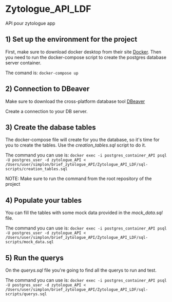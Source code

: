 # Zytologue_API_LDF
API pour zytologue app

## 1) Set up the environment for the project

First, make sure to download docker desktop from their site [Docker](https://www.docker.com/).
Then you need to run the docker-compose script to create the postgres database server container.

The comand is: `docker-compose up`

## 2) Connection to DBeaver

Make sure to download the cross-platform database tool [DBeaver](https://dbeaver.io/)

Create a connection to your DB server.

## 3) Create the dabase tables
The docker-compose file will create for you the database, so it's time for you to create the tables.
Use the *creation_tables.sql* script to do it.

The command you can use is: `docker exec -i postgres_container_API psql -U postgres_user -d zytologue_API < /Users/user/simplon/brief_zytologue_API/Zytologue_API_LDF/sql-scripts/creation_tables.sql`

NOTE: Make sure to run the command from the root repository of the project

## 4) Populate your tables
You can fill the tables with some mock data provided in the *mock_data.sql* file.

The command you can use is: `docker exec -i postgres_container_API psql -U postgres_user -d zytologue_API < /Users/user/simplon/brief_zytologue_API/Zytologue_API_LDF/sql-scripts/mock_data.sql`

## 5) Run the querys

On the *querys.sql* file you're going to find all the querys to run and test.

The command you can use is: `docker exec -i postgres_container_API psql -U postgres_user -d zytologue_API < /Users/user/simplon/brief_zytologue_API/Zytologue_API_LDF/sql-scripts/querys.sql`


